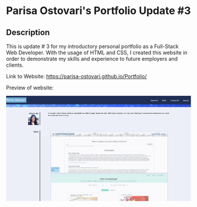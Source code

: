# Parisa Ostovari's Portfolio Update #3

## Description

This is update # 3 for my introductory personal portfolio as a Full-Stack Web Developer. With the usage of HTML and CSS, I created this website in order to demonstrate my skills and experience to future employers and clients.

Link to Website: https://parisa-ostovari.github.io/Portfolio/

Preview of website:

![Website-Preview](./assets/images/Portfolio%20Update%202%20Screenshot.png)






